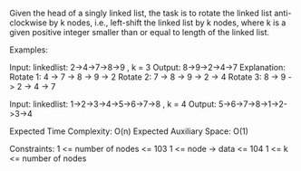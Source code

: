 Given the head of a singly linked list, the task is to rotate the linked list anti-clockwise by k nodes, i.e., left-shift the linked list by k nodes, where k is a given positive integer smaller than or equal to length of the linked list.

Examples:

Input: linkedlist: 2->4->7->8->9 , k = 3
Output: 8->9->2->4->7
Explanation:
Rotate 1: 4 -> 7 -> 8 -> 9 -> 2
Rotate 2: 7 -> 8 -> 9 -> 2 -> 4
Rotate 3: 8 -> 9 -> 2 -> 4 -> 7

Input: linkedlist: 1->2->3->4->5->6->7->8 , k = 4
Output: 5->6->7->8->1->2->3->4

Expected Time Complexity: O(n)
Expected Auxiliary Space: O(1)

Constraints:
1 <= number of nodes <= 103
1 <= node -> data <= 104
1 <= k <= number of nodes 

